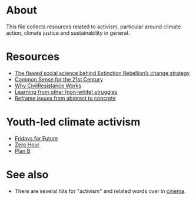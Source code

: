 # About

This file collects resources related to activism, particular around climate action, climate justice and sustainability in general.

# Resources

- [The flawed social science behind Extinction Rebellion’s change strategy](https://medium.com/insurge-intelligence/the-flawed-science-behind-extinction-rebellions-change-strategy-af077b9abb4d)
- [Common Sense for the 21st Century](https://www.rogerhallam.com/wp-content/uploads/2019/08/Common-Sense-for-the-21st-Century_by-Roger-Hallam-Download-version.pdf)
- [Why CivilResistance Works](https://www.belfercenter.org/sites/default/files/legacy/files/IS3301_pp007-044_Stephan_Chenoweth.pdf)
- [Learning from other (non-white) struggles](https://medium.com/@JKSteinberger/learning-from-other-non-white-struggles-74cb5651099b#7e9c)
- [Reframe issues from abstract to concrete](https://twitter.com/symbish_Sam/status/1213575333879910407)

# Youth-led climate activism

- [Fridays for Future](https://www.fridaysforfuture.org/)
- [Zero Hour](http://thisiszerohour.org/)
- [Plan B](https://planb.earth/)

# See also

- There are several hits for "activism" and related words over in [cinema](https://github.com/Daniel-Mietchen/datascience/blob/master/cinema.md).
